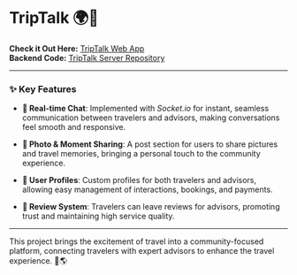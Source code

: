 # TripTalk 🌍💬  
**Check it Out Here:** [TripTalk Web App](https://triptalk-y7ks.vercel.app/)  
**Backend Code:** [TripTalk Server Repository](https://github.com/harshabonu/triptalk-server)  

---

### ✨ Key Features

- **💬 Real-time Chat**: Implemented with *Socket.io* for instant, seamless communication between travelers and advisors, making conversations feel smooth and responsive.

- **📸 Photo & Moment Sharing**: A post section for users to share pictures and travel memories, bringing a personal touch to the community experience.

- **👤 User Profiles**: Custom profiles for both travelers and advisors, allowing easy management of interactions, bookings, and payments.

- **🌟 Review System**: Travelers can leave reviews for advisors, promoting trust and maintaining high service quality.

---

This project brings the excitement of travel into a community-focused platform, connecting travelers with expert advisors to enhance the travel experience. 🚀🌎
